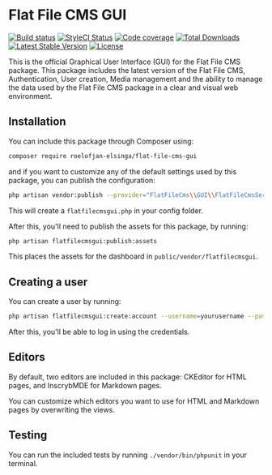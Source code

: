 # Flat File CMS GUI

[![Build status](https://travis-ci.com/roelofjan-elsinga/flat-file-cms-gui.svg)](https://travis-ci.com/roelofjan-elsinga/flat-file-cms-gui)
[![StyleCI Status](https://github.styleci.io/repos/193145501/shield)](https://github.styleci.io/repos/193145501)
[![Code coverage](https://codecov.io/gh/roelofjan-elsinga/flat-file-cms-gui/branch/master/graph/badge.svg)](https://codecov.io/gh/roelofjan-elsinga/flat-file-cms-gui)
[![Total Downloads](https://poser.pugx.org/roelofjan-elsinga/flat-file-cms-gui/downloads)](https://packagist.org/packages/roelofjan-elsinga/flat-file-cms-gui)
[![Latest Stable Version](https://poser.pugx.org/roelofjan-elsinga/flat-file-cms-gui/v/stable)](https://packagist.org/packages/roelofjan-elsinga/flat-file-cms-gui)
[![License](https://poser.pugx.org/roelofjan-elsinga/flat-file-cms-gui/license)](https://packagist.org/packages/roelofjan-elsinga/flat-file-cms-gui)

This is the official Graphical User Interface (GUI) for the Flat File CMS package. 
This package includes the latest version of the Flat File CMS, Authentication, User creation, 
Media management and the ability to manage the data used by the Flat File CMS package in a clear 
and visual web environment.

## Installation

You can include this package through Composer using:

```bash
composer require roelofjan-elsinga/flat-file-cms-gui
```

and if you want to customize any of the default settings used by this package, you can publish the configuration: 

```bash
php artisan vendor:publish --provider="FlatFileCms\\GUI\\FlatFileCmsServiceProvider"
```

This will create a ``flatfilecmsgui.php`` in your config folder.

After this, you'll need to publish the assets for this package, by running:

```bash
php artisan flatfilecmsgui:publish:assets
```

This places the assets for the dashboard in ``public/vendor/flatfilecmsgui``.

## Creating a user

You can create a user by running:

```bash
php artisan flatfilecmsgui:create:account --username=yourusername --password=yourpassword
```

After this, you'll be able to log in using the credentials.

## Editors

By default, two editors are included in this package: CKEditor for HTML pages, and InscrybMDE for Markdown pages.

You can customize which editors you want to use for HTML and Markdown pages by overwriting the views.

## Testing

You can run the included tests by running ``./vendor/bin/phpunit`` in your terminal.